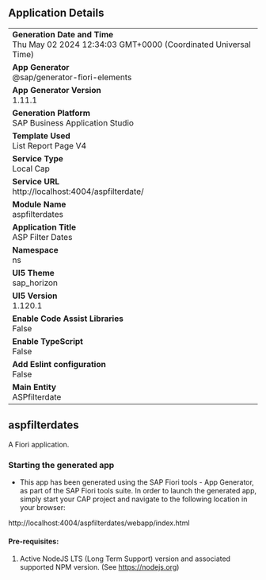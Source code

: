 ## Application Details
|               |
| ------------- |
|**Generation Date and Time**<br>Thu May 02 2024 12:34:03 GMT+0000 (Coordinated Universal Time)|
|**App Generator**<br>@sap/generator-fiori-elements|
|**App Generator Version**<br>1.11.1|
|**Generation Platform**<br>SAP Business Application Studio|
|**Template Used**<br>List Report Page V4|
|**Service Type**<br>Local Cap|
|**Service URL**<br>http://localhost:4004/aspfilterdate/
|**Module Name**<br>aspfilterdates|
|**Application Title**<br>ASP Filter Dates|
|**Namespace**<br>ns|
|**UI5 Theme**<br>sap_horizon|
|**UI5 Version**<br>1.120.1|
|**Enable Code Assist Libraries**<br>False|
|**Enable TypeScript**<br>False|
|**Add Eslint configuration**<br>False|
|**Main Entity**<br>ASPfilterdate|

## aspfilterdates

A Fiori application.

### Starting the generated app

-   This app has been generated using the SAP Fiori tools - App Generator, as part of the SAP Fiori tools suite.  In order to launch the generated app, simply start your CAP project and navigate to the following location in your browser:

http://localhost:4004/aspfilterdates/webapp/index.html

#### Pre-requisites:

1. Active NodeJS LTS (Long Term Support) version and associated supported NPM version.  (See https://nodejs.org)


